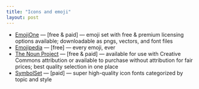 ```yaml
---
title: "Icons and emoji"
layout: post
---
```


- [EmojiOne](https://www.emojione.com/developers/) — [free & paid] —  emoji set with free & premium licensing options available; downloadable as pngs, vectors, and font files
- [Emojipedia](https://emojipedia.org/apple/) — [free] — every emoji, ever
- [The Noun Project](https://thenounproject.com/) — [free & paid] — available for use with Creative Commons attribution or available to purchase without attribution for fair prices; best quality selection in one place
- [SymbolSet](https://symbolset.com/) — [paid] — super high-quality icon fonts categorized by topic and style

